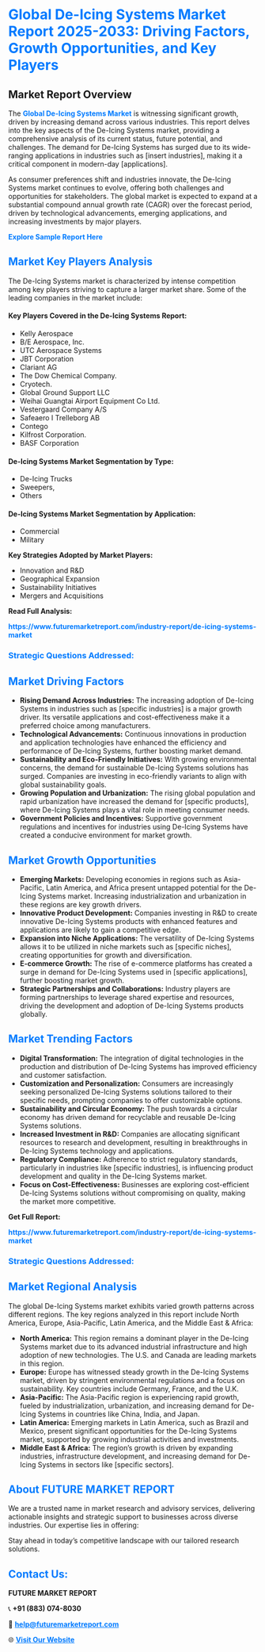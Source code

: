 <h1 style="color: #007BFF;">Global De-Icing Systems Market Report 2025-2033: Driving Factors, Growth Opportunities, and Key Players</h1>

<section id="overview">
<h2>Market Report Overview</h2>
<p>The <a href="https://www.futuremarketreport.com/industry-report/de-icing-systems-market" style="color: #007BFF; text-decoration: none;"><strong>Global De-Icing Systems Market</strong></a> is witnessing significant growth, driven by increasing demand across various industries. This report delves into the key aspects of the De-Icing Systems market, providing a comprehensive analysis of its current status, future potential, and challenges. The demand for De-Icing Systems has surged due to its wide-ranging applications in industries such as [insert industries], making it a critical component in modern-day [applications].</p>
<p>As consumer preferences shift and industries innovate, the De-Icing Systems market continues to evolve, offering both challenges and opportunities for stakeholders. The global market is expected to expand at a substantial compound annual growth rate (CAGR) over the forecast period, driven by technological advancements, emerging applications, and increasing investments by major players.</p>
</section>

<section id="overview">
<p><a href="https://www.futuremarketreport.com/request-sample/reportId=58437" style="color: #007BFF; text-decoration: none;"><strong>Explore Sample Report Here</strong></a></p>
</section>

<section id="key-players">
<h2 style="color: #007BFF;">Market Key Players Analysis</h2>
<p>The De-Icing Systems market is characterized by intense competition among key players striving to capture a larger market share. Some of the leading companies in the market include:</p>
<h4>Key Players Covered in the De-Icing Systems Report:</h4>
<ul><li>Kelly Aerospace</li><li>B/E Aerospace, Inc.</li><li>UTC Aerospace Systems</li><li>JBT Corporation</li><li>Clariant AG</li><li>The Dow Chemical Company.</li><li>Cryotech.</li><li>Global Ground Support LLC</li><li>Weihai Guangtai Airport Equipment Co Ltd.</li><li>Vestergaard Company A/S</li><li>Safeaero I Trelleborg AB</li><li>Contego</li><li>Kilfrost Corporation.</li><li>BASF Corporation</li></ul>
<h4>De-Icing Systems Market Segmentation by Type:</h4>
<ul><li>De-Icing Trucks</li><li>Sweepers,</li><li>Others</li></ul>

<h4>De-Icing Systems Market Segmentation by Application:</h4>
<ul><li>Commercial</li><li>Military</li></ul>
<p><strong>Key Strategies Adopted by Market Players:</strong></p>
<ul>
<li>Innovation and R&D</li>
<li>Geographical Expansion</li>
<li>Sustainability Initiatives</li>
<li>Mergers and Acquisitions</li>
</ul>
</section>

<section>
<p><strong>Read Full Analysis: </strong></p><a href="https://www.futuremarketreport.com/industry-report/de-icing-systems-market" style="color: #007BFF; text-decoration: none;"><strong>https://www.futuremarketreport.com/industry-report/de-icing-systems-market</strong></a>
<h3 style="color: #007BFF;">Strategic Questions Addressed:</h3>
</section>

<section id="driving-factors">
<h2 style="color: #007BFF;">Market Driving Factors</h2>
<ul>
<li><strong>Rising Demand Across Industries:</strong> The increasing adoption of De-Icing Systems in industries such as [specific industries] is a major growth driver. Its versatile applications and cost-effectiveness make it a preferred choice among manufacturers.</li>
<li><strong>Technological Advancements:</strong> Continuous innovations in production and application technologies have enhanced the efficiency and performance of De-Icing Systems, further boosting market demand.</li>
<li><strong>Sustainability and Eco-Friendly Initiatives:</strong> With growing environmental concerns, the demand for sustainable De-Icing Systems solutions has surged. Companies are investing in eco-friendly variants to align with global sustainability goals.</li>
<li><strong>Growing Population and Urbanization:</strong> The rising global population and rapid urbanization have increased the demand for [specific products], where De-Icing Systems plays a vital role in meeting consumer needs.</li>
<li><strong>Government Policies and Incentives:</strong> Supportive government regulations and incentives for industries using De-Icing Systems have created a conducive environment for market growth.</li>
</ul>
</section>

<section id="growth-opportunities">
<h2 style="color: #007BFF;">Market Growth Opportunities</h2>
<ul>
<li><strong>Emerging Markets:</strong> Developing economies in regions such as Asia-Pacific, Latin America, and Africa present untapped potential for the De-Icing Systems market. Increasing industrialization and urbanization in these regions are key growth drivers.</li>
<li><strong>Innovative Product Development:</strong> Companies investing in R&D to create innovative De-Icing Systems products with enhanced features and applications are likely to gain a competitive edge.</li>
<li><strong>Expansion into Niche Applications:</strong> The versatility of De-Icing Systems allows it to be utilized in niche markets such as [specific niches], creating opportunities for growth and diversification.</li>
<li><strong>E-commerce Growth:</strong> The rise of e-commerce platforms has created a surge in demand for De-Icing Systems used in [specific applications], further boosting market growth.</li>
<li><strong>Strategic Partnerships and Collaborations:</strong> Industry players are forming partnerships to leverage shared expertise and resources, driving the development and adoption of De-Icing Systems products globally.</li>
</ul>
</section>

<section id="trending-factors">
<h2 style="color: #007BFF;">Market Trending Factors</h2>
<ul>
<li><strong>Digital Transformation:</strong> The integration of digital technologies in the production and distribution of De-Icing Systems has improved efficiency and customer satisfaction.</li>
<li><strong>Customization and Personalization:</strong> Consumers are increasingly seeking personalized De-Icing Systems solutions tailored to their specific needs, prompting companies to offer customizable options.</li>
<li><strong>Sustainability and Circular Economy:</strong> The push towards a circular economy has driven demand for recyclable and reusable De-Icing Systems solutions.</li>
<li><strong>Increased Investment in R&D:</strong> Companies are allocating significant resources to research and development, resulting in breakthroughs in De-Icing Systems technology and applications.</li>
<li><strong>Regulatory Compliance:</strong> Adherence to strict regulatory standards, particularly in industries like [specific industries], is influencing product development and quality in the De-Icing Systems market.</li>
<li><strong>Focus on Cost-Effectiveness:</strong> Businesses are exploring cost-efficient De-Icing Systems solutions without compromising on quality, making the market more competitive.</li>
</ul>
</section>

<section>
<p><strong>Get Full Report: </strong></p><a href="https://www.futuremarketreport.com/industry-report/de-icing-systems-market" style="color: #007BFF; text-decoration: none;"><strong>https://www.futuremarketreport.com/industry-report/de-icing-systems-market</strong></a>
<h3 style="color: #007BFF;">Strategic Questions Addressed:</h3>
</section>


<section id="regional-analysis">
<h2 style="color: #007BFF;">Market Regional Analysis</h2>
<p>The global De-Icing Systems market exhibits varied growth patterns across different regions. The key regions analyzed in this report include North America, Europe, Asia-Pacific, Latin America, and the Middle East & Africa:</p>
<ul>
<li><strong>North America:</strong> This region remains a dominant player in the De-Icing Systems market due to its advanced industrial infrastructure and high adoption of new technologies. The U.S. and Canada are leading markets in this region.</li>
<li><strong>Europe:</strong> Europe has witnessed steady growth in the De-Icing Systems market, driven by stringent environmental regulations and a focus on sustainability. Key countries include Germany, France, and the U.K.</li>
<li><strong>Asia-Pacific:</strong> The Asia-Pacific region is experiencing rapid growth, fueled by industrialization, urbanization, and increasing demand for De-Icing Systems in countries like China, India, and Japan.</li>
<li><strong>Latin America:</strong> Emerging markets in Latin America, such as Brazil and Mexico, present significant opportunities for the De-Icing Systems market, supported by growing industrial activities and investments.</li>
<li><strong>Middle East & Africa:</strong> The region’s growth is driven by expanding industries, infrastructure development, and increasing demand for De-Icing Systems in sectors like [specific sectors].</li>
</ul>
</section>

<footer>
<h2 style="color: #007BFF;">About FUTURE MARKET REPORT</h2>
<p>We are a trusted name in market research and advisory services, delivering actionable insights and strategic support to businesses across diverse industries. Our expertise lies in offering:</p>

<p>Stay ahead in today’s competitive landscape with our tailored research solutions.</p>

<h2 style="color: #007BFF;">Contact Us:</h2>
<p><strong>FUTURE MARKET REPORT</strong></p>
<p>📞 <strong>+91 (883) 074-8030</strong></p>
<p>📧 <strong><a href="mailto:help@futuremarketreport.com" style="color: #007BFF;">help@futuremarketreport.com</a></strong></p>
<p>🌐 <strong><a href="https://www.futuremarketreport.com/" style="color: #007BFF;">Visit Our Website</a></strong></p>
</footer>